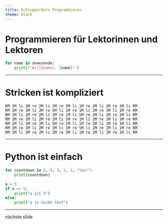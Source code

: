 ```yaml
---
title: Schnupperkurs Programmieren
theme: black
---
```


# Programmieren für Lektorinnen und Lektoren
```python
for name in anwesende:
    print(f'Willkommen, {name}!')
```

---

# Stricken ist kompliziert

```
RM 1M li 1M re 2M li 1M re 5M li 1M re 2M li 1M re 1M li RM
RM 1M re 1M li 2M re 5M li 1M re 1M li 2M re 1M li 1M re RM
RM 1M li 1M re 2M li 1M re 1M li 5M re 2M li 1M re 1M li RM
RM 1M re 1M li 2M re 1M li 5M re 1M li 2M re 1M li 1M re RM
RM 1M li 1M re 2M li 5M re 1M li 1M re 2M li 1M re 1M li RM
RM 1M re 1M li 2M re 1M li 1M re 5M li 2M re 1M li 1M re RM
RM 1M li 1M re 2M li 1M re 5M li 1M re 2M li 1M re 1M li RM
```

---

# Python ist einfach
```python
for countdown in 5, 4, 3, 2, 1, "los!":
    print(countdown)
```

```python
a = 5
if a == 5:
    print("a ist 5")
else:
    print("a is nicht fünf")
```

---
nächste slide